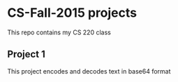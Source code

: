 <h1>CS-Fall-2015 projects</h1>
<p> This repo contains my CS 220 class </p>
<h2> Project 1 </h2>
<p> This project encodes and decodes text in base64 format </p>
